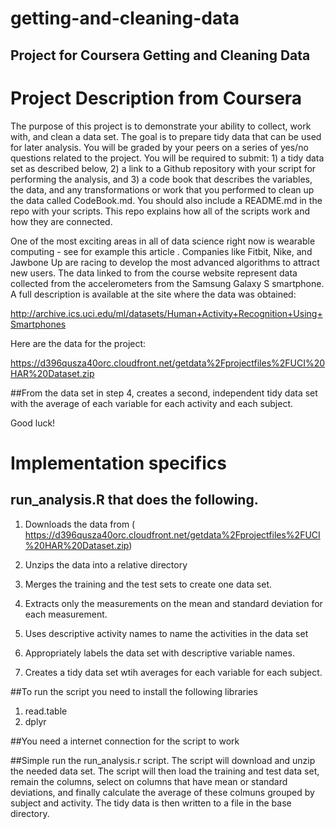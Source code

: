# getting-and-cleaning-data
## Project for Coursera Getting and Cleaning Data


# Project Description from Coursera
The purpose of this project is to demonstrate your ability to collect, work with, and clean a data set. The goal is to prepare tidy data that can be used for later analysis. You will be graded by your peers on a series of yes/no questions related to the project. You will be required to submit: 1) a tidy data set as described below, 2) a link to a Github repository with your script for performing the analysis, and 3) a code book that describes the variables, the data, and any transformations or work that you performed to clean up the data called CodeBook.md. You should also include a README.md in the repo with your scripts. This repo explains how all of the scripts work and how they are connected.  

One of the most exciting areas in all of data science right now is wearable computing - see for example this article . Companies like Fitbit, Nike, and Jawbone Up are racing to develop the most advanced algorithms to attract new users. The data linked to from the course website represent data collected from the accelerometers from the Samsung Galaxy S smartphone. A full description is available at the site where the data was obtained: 

http://archive.ics.uci.edu/ml/datasets/Human+Activity+Recognition+Using+Smartphones 

Here are the data for the project: 

https://d396qusza40orc.cloudfront.net/getdata%2Fprojectfiles%2FUCI%20HAR%20Dataset.zip 

##From the data set in step 4, creates a second, independent tidy data set with the average of each variable for each activity and each subject.

Good luck!

#  Implementation specifics

## run_analysis.R that does the following. 

1.	Downloads the data from (
https://d396qusza40orc.cloudfront.net/getdata%2Fprojectfiles%2FUCI%20HAR%20Dataset.zip)

2. Unzips the data into a relative directory

3. Merges the training and the test sets to create one data set.

4. Extracts only the measurements on the mean and standard deviation for each measurement. 

5.	Uses descriptive activity names to name the activities in the data set

6.	Appropriately labels the data set with descriptive variable names. 

7. Creates a tidy data set wtih averages for each variable for each subject.

##To run the script you need to install the following libraries
1. read.table
2. dplyr

##You need a internet connection for the script to work

##Simple run the run_analysis.r script.  The script will download and unzip the needed data set.  The script will then load the training and test data set, remain the columns, select on columns that have mean or standard deviations, and finally calculate the average of these colmuns grouped by subject and activity.  The tidy data is then written to a file in the base directory.

